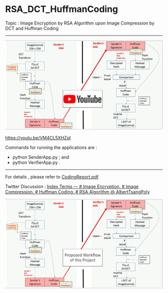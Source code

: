 # RSA_DCT_HuffmanCoding
Topic : 
Image Encryption by RSA Algorithm upon Image Compression by DCT and Huffman Coding

--- --- --- ---

[![Watch the video](./WorkFlowIllustration_Youtube.jpg)](https://youtu.be/VM4CL5XHZqI)

<a herf="https://youtu.be/VM4CL5XHZqI">https://youtu.be/VM4CL5XHZqI</a>


Commands for running the applications are :
- python SenderApp.py ; and
- python VerifierApp.py .

--- --- --- ---


For details , please refer to <a href="./CodingReport.pdf">CodingReport.pdf</a>

Twitter Discussion :
<a href="https://twitter.com/AlbertTsangPoly/status/1554570477414547456?s=20&t=dZ2fl5ynrexyImT1fglRnA">Index Terms — # Image Encryption. # Image Compression. # Huffman Coding. # RSA Algorithm @ AlbertTsangPoly </a>


![Work Flow](./WorkFlowIllustration.jpg)


